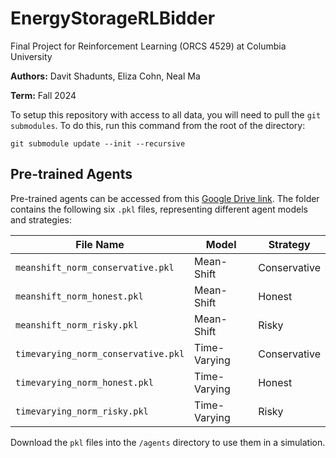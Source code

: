 # EnergyStorageRLBidder
Final Project for Reinforcement Learning (ORCS 4529) at Columbia University

<b>Authors:</b> Davit Shadunts, Eliza Cohn, Neal Ma

<b>Term:</b> Fall 2024

To setup this repository with access to all data, you will need to pull the `git submodules`. To do this, run this command from the root of the directory:

```git submodule update --init --recursive```

## Pre-trained Agents

Pre-trained agents can be accessed from this [Google Drive link](https://drive.google.com/drive/u/0/folders/1C6h_ByAjbMMwieixn4jeFDoWmoWY3vx3). The folder contains the following six `.pkl` files, representing different agent models and strategies:

| **File Name**                     | **Model**       | **Strategy**       |
|-----------------------------------|-----------------|--------------------|
| `meanshift_norm_conservative.pkl` | Mean-Shift      | Conservative       |
| `meanshift_norm_honest.pkl`       | Mean-Shift      | Honest             |
| `meanshift_norm_risky.pkl`        | Mean-Shift      | Risky              |
| `timevarying_norm_conservative.pkl` | Time-Varying  | Conservative       |
| `timevarying_norm_honest.pkl`     | Time-Varying    | Honest             |
| `timevarying_norm_risky.pkl`      | Time-Varying    | Risky              |

Download the `pkl` files into the `/agents` directory to use them in a simulation. 